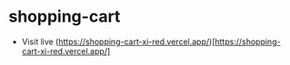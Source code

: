 # shopping-cart

- Visit live (https://shopping-cart-xi-red.vercel.app/)[https://shopping-cart-xi-red.vercel.app/]
